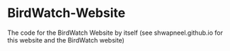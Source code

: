 # BirdWatch-Website
The code for the BirdWatch Website by itself (see shwapneel.github.io for this website and the BirdWatch website)
